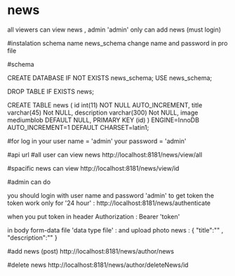 # news

all viewers can view news , admin 'admin' only can add news (must login)

#instalation
schema name 
news_schema
change name and password in pro file 

#schema

CREATE DATABASE  IF NOT EXISTS news_schema;
USE news_schema;

DROP TABLE IF EXISTS news;

CREATE TABLE news (
  id int(11) NOT NULL AUTO_INCREMENT,
  title varchar(45)  Not NULL,
  description varchar(300) Not NULL,
  image  mediumblob DEFAULT NULL,
  PRIMARY KEY (id)
) ENGINE=InnoDB AUTO_INCREMENT=1 DEFAULT CHARSET=latin1;


#for log in 
your user name = 'admin'
your password = 'admin'

#api url
#all user can view news
http://localhost:8181/news/view/all

#spacific news can view
http://localhost:8181/news/view/id

#admin can do 

you should login with user name and password 'admin' to get token the token work only for '24 hour' :
http://localhost:8181/news/authenticate

when you put token in header
Authorization : Bearer 'token'

in body
form-data
file 'data type file' : and upload photo
news : {
"title":"" ,
"description":""
}

#add news (post)
http://localhost:8181/news/author/news

#delete news
http://localhost:8181/news/author/deleteNews/id


